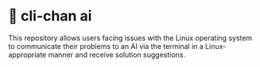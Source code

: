 # 🌺 cli-chan ai

This repository allows users facing issues with the Linux operating system to communicate their problems to an AI via the terminal in a Linux-appropriate manner and receive solution suggestions.
